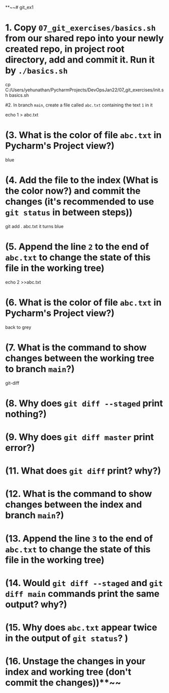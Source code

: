 **~~# git_ex1

# 1. Copy `07_git_exercises/basics.sh` from our shared repo into your newly created repo, in project root directory, add and commit it. Run it by `./basics.sh`  
 
cp  C:/Users/yehunathan/PycharmProjects/DevOpsJan22/07_git_exercises/init.sh basics.sh

#2. In branch `main`, create a file called `abc.txt` containing the text `1` in it

echo 1 > abc.txt


# (3. What is the color of file `abc.txt` in Pycharm's Project view?)

blue

# (4. Add the file to the index &#40;What is the color now?&#41; and commit the changes &#40;it's recommended to use `git status` in between steps&#41;)

 git add . abc.txt 
it turns blue



# (5. Append the line `2` to the end of `abc.txt` to change the state of this file in the working tree)
echo 2 >>abc.txt





# (6. What is the color of file `abc.txt` in Pycharm's Project view?)
back to grey




 # (7. What is the command to show changes between the working tree to branch `main`?)
git-diff






 # (8. Why does `git diff --staged` print nothing?)



 # (9. Why does `git diff master` print error?)

 # (11. What does `git diff` print? why?)

# (12. What is the command to show changes between the index and branch `main`?)

# (13. Append the line `3` to the end of `abc.txt` to change the state of this file in the working tree)

# (14. Would `git diff --staged` and `git diff main` commands print the same output? why?)

 # (15. Why does `abc.txt` appear twice in the output of `git status`? )

# (16. **Unstage** the changes in your index and working tree &#40;don't commit the changes&#41;)**~~
